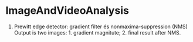 # ImageAndVideoAnalysis
 
1.  Prewitt edge detector: gradient filter és nonmaxima-suppression (NMS)
	Output is two images: 1. gradient magnitute; 2. final result after NMS.